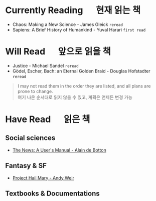 # Currently Reading &emsp; 현재 읽는 책

- Chaos: Making a New Science - James Gleick `reread`
- Sapiens: A Brief History of Humankind - Yuval Harari `first read`

# Will Read &emsp; 앞으로 읽을 책

- Justice - Michael Sandel `reread`
- Gödel, Escher, Bach: an Eternal Golden Braid - Douglas Hofstadter `reread`

> I may not read them in the order they are listed, and all plans are prone to change. <br> 여기 나온 순서대로 읽지 않을 수 있고, 계획은 언제든 변경 가능

# Have Read &emsp; 읽은 책

## Social sciences

- [The News: A User's Manual - Alain de Botton](docs/Alain_de_Botton/The_News_A_Users_Manual.md)


## Fantasy & SF

- [Project Hail Mary - Andy Weir](docs/Andy_Weir/Project_Hail_Mary.md)


## Textbooks & Documentations